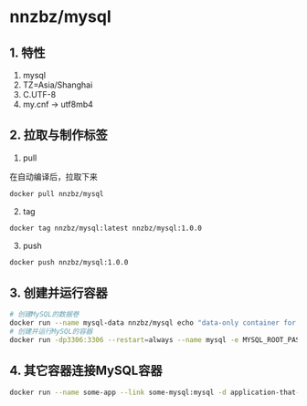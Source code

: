 # nnzbz/mysql

## 1. 特性

1. mysql
2. TZ=Asia/Shanghai
3. C.UTF-8
4. my.cnf -> utf8mb4

## 2. 拉取与制作标签

1. pull

在自动编译后，拉取下来

```sh
docker pull nnzbz/mysql
```

2. tag

```sh
docker tag nnzbz/mysql:latest nnzbz/mysql:1.0.0
```

3. push

```sh
docker push nnzbz/mysql:1.0.0
```

## 3. 创建并运行容器

```sh
# 创建MySQL的数据卷
docker run --name mysql-data nnzbz/mysql echo "data-only container for MySQL"
# 创建并运行MySQL的容器
docker run -dp3306:3306 --restart=always --name mysql -e MYSQL_ROOT_PASSWORD=root --volumes-from mysql-data nnzbz/mysql
```

## 4. 其它容器连接MySQL容器

```sh
docker run --name some-app --link some-mysql:mysql -d application-that-uses-mysql
```